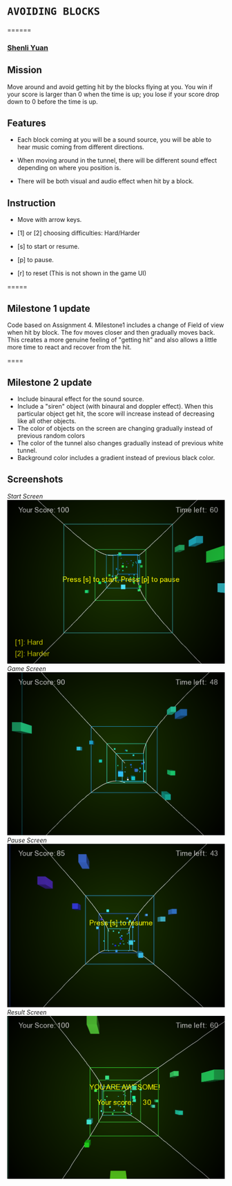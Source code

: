 # `AVOIDING BLOCKS`
======

### [Shenli Yuan](shenliy@stanford.edu) 

## Mission

Move around and avoid getting hit by the blocks flying at you. You win if your score is larger than 0 when the time is up; you lose if your score drop down to 0 before the time is up. 

## Features

* Each block coming at you will be a sound source, you will be able to hear music coming from different directions. 

* When moving around in the tunnel, there will be different sound effect depending on where you position is.

* There will be both visual and audio effect when hit by a block.


## Instruction
* Move with arrow keys.

* [1] or [2] choosing difficulties: Hard/Harder

* [s] to start or resume.

* [p] to pause.

* [r] to reset (This is not shown in the game UI)

=====
## Milestone 1 update
Code based on Assignment 4. Milestone1 includes a change of Field of view when hit by block. The fov moves closer and then gradually moves back. This creates a more genuine feeling of "getting hit" and also allows a little more time to react and recover from the hit.

====
## Milestone 2 update
* Include binaural effect for the sound source.
* Include a "siren" object (with binaural and doppler effect). When this particular object get hit, the score will increase instead of decreasing like all other objects.
* The color of objects on the screen are changing gradually instead of previous random colors
* The color of the tunnel also changes gradually instead of previous white tunnel.  
* Background color includes a gradient instead of previous black color.

## Screenshots
*Start Screen*
![Start Screen](screenshots/Img1.png?raw=true "Start Screen")
*Game Screen*
![Game Screen](screenshots/Img2.png?raw=true "Game Screen")
*Pause Screen*
![Pause Screen](screenshots/Img3.png?raw=true "Pause Screen")
*Result Screen*
![Result Screen](screenshots/Img4.png?raw=true "Result Screen")




